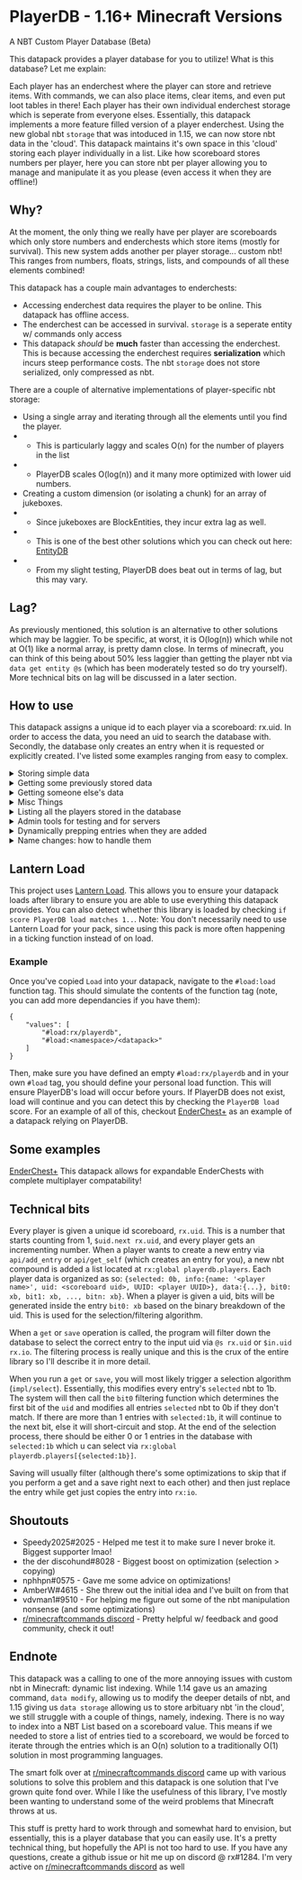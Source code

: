 # PlayerDB - 1.16+ Minecraft Versions
A NBT Custom Player Database (Beta)

This datapack provides a player database for you to utilize! What is this database? Let me explain:

Each player has an enderchest where the player can store and retrieve items. With commands, we can also place items, clear items, and even put loot tables in there! Each player has their own individual enderchest storage which is seperate from everyone elses. Essentially, this datapack implements a more feature filled version of a player enderchest. Using the new global nbt `storage` that was intoduced in 1.15, we can now store nbt data in the 'cloud'. This datapack maintains it's own space in this 'cloud' storing each player individually in a list. Like how scoreboard stores numbers per player, here you can store nbt per player allowing you to manage and manipulate it as you please (even access it when they are offline!)

## Why?

At the moment, the only thing we really have per player are scoreboards which only store numbers and enderchests which store items (mostly for survival). This new system adds another per player storage... custom nbt! This ranges from numbers, floats, strings, lists, and compounds of all these elements combined!

This datapack has a couple main advantages to enderchests:
* Accessing enderchest data requires the player to be online. This datapack has offline access.
* The enderchest can be accessed in survival. `storage` is a seperate entity w/ commands only access
* This datapack *should* be **much** faster than accessing the enderchest. This is because accessing the enderchest requires **serialization** which incurs steep performance costs. The nbt `storage` does not store serialized, only compressed as nbt.

There are a couple of alternative implementations of player-specific nbt storage:
* Using a single array and iterating through all the elements until you find the player.
* * This is particularly laggy and scales O(n) for the number of players in the list
* * PlayerDB scales O(log(n)) and it many more optimized with lower uid numbers.
* Creating a custom dimension (or isolating a chunk) for an array of jukeboxes.
* * Since jukeboxes are BlockEntities, they incur extra lag as well.
* * This is one of the best other solutions which you can check out here: [EntityDB](https://github.com/hqics/entitydb)
* * From my slight testing, PlayerDB does beat out in terms of lag, but this may vary.

## Lag?

As previously mentioned, this solution is an alternative to other solutions which may be laggier. To be specific, at worst, it is O(log(n)) which while not at O(1) like a normal array, is pretty damn close. In terms of minecraft, you can think of this being about 50% less laggier than getting the player nbt via `data get entity @s` (which has been moderately tested so do try yourself). More technical bits on lag will be discussed in a later section.

## How to use

This datapack assigns a unique id to each player via a scoreboard: rx.uid. In order to access the data, you need an uid to search the database with. Secondly, the database only creates an entry when it is requested or explicitly created. I've listed some examples ranging from easy to complex.

<details>
<summary>Storing simple data</summary>

This will get `@s`'s database entry. If it does not exist, it'll dynamically create it

    function rx.playerdb:api/get_self

Our data is available at rx:io playerdb.player.data. We should write some data, notice how we organized our data by author.cool_pack

    data modify storage rx:io playerdb.player.data.author.cool_pack set value {eggs: 3b}

Note that we stored our data in `author.cool_pack`. Namespacing our data allows us to have better compatibility with other packs!

Finally, let's save our data!

    function rx.playerdb:api/save_self

</details>

<details>
<summary>Getting some previously stored data</summary>

    function rx.playerdb:api/get_self
    execute store result score @s eggs run data get storage rx:io playerdb.player.data.author.cool_pack.eggs

    # No need to save, we are just reading

</details>

<details>
<summary>Getting someone else's data</summary>
    
Sometimes, we don't want to get our own data, but someone elses. Let's say that we have someone else's id stored in author.obj

    scoreboard players operation $in.uid rx.io = @s author.obj

    # Note that we are using `api/get` here, `get` will **not** make a new entry on the fly
    function rx.playerdb:api/get

    # Let's hope they had some eggs stored, I was running out
    execute store result score @s eggs run data get storage rx:io playerdb.player.data.author.cool_pack.eggs

    # No need to save, we are just reading someone else's data ;)
    # If we were to... steal some eggs, we could save that change via:
    #     function rx.playerdb:api/save

</details>

<details>
<summary>Misc Things</summary>
    
We can manually add a player entry for `@s` via
    
    function rx.playerdb:api/add_entry

We can also 'select' our data for `$in.uid rx:io`
This exposing some internal logic, essentially outputs an entry @ rx:global playerdb.players[{selected:1b}]
This does interface with the live database, so you'll wanna becareful if you are using this

    scoreboard players operation $in.uid rx.io = @s rx.uid
    function rx.playerdb:api/select

    # (Note: select is much faster than a `get`/`save` which is why I've included in the api)

We can check whether or not a player a database entry. This incentivizes not creating a db entry for every player, but rather creating them dynamically when you need them. You can hook into the `#api/on_entry_add` function tag which is talked about in a later section.

    execute if score @s rx.pdb.HasEntry matches 1 run ...

Finally, if you want to see some debug info..

    tag @s add rx.admin

This will provide more debug information and a cool load message (*Note that I use this for all my packs*)!

</details>

<details>
<summary>Listing all the players stored in the database</summary>
    
This just pulls up a clickable tellraw menu for player `@s` in chat

    function rx.playerdb:admin/list

Note that anyone can click these buttons, but only an operator can run this function

</details>

<details>
<summary>Admin tools for testing and for servers</summary>
    
    function rx.playerdb:admin/reset_all      # This will nuke the database and all ids, no warning!
    function rx.playerdb:admin/delete_player  # This will remove `@s`'s entry from the database
    function rx.playerdb:admin/remove_entry   # This will remove `$in.uid rx.io`'s entry from the database

</details>

<details>
<summary>Dynamically prepping entries when they are added</summary>
    
The function tag, `#rx.playerdb:api/on_entry_add`, allows a function to be ran when an entry is added. Just plop a function tag with the function you want to fire. This function will fire before a `api/get_self` completes allowing you to intercept the creation ;)

The player data will already be stored in rx:io playerdb.player.data and will automatically save for you. Do **not** call `api/save_self`, just modify the data!
    
    data modify storage rx:io playerdb.player.data.author.cool_pack set value {eggs: 0b}  # No eggs :(

</details>

<details>
<summary>Name changes: how to handle them</summary>
    
PlayerDB has a nifty feature of having data persist on a name change (no leftover data, etc), This allows you to cache your scoreboard scores, which are name specific, in the database. 

There are two great ways of doing this:
1. Caching scores on a slow clock (maybe every 5 minutes)
2. Caching scores when they change

I prefer 2 since it leaves little to no room for error. If you wish to see an example of this, check out [Enderchest+](https://github.com/rx-modules/EnderChestPlus/blob/master/data/rx.ec/functions/setup.mcfunction)

    # I like to store the scores in a specific `scores` object so they are easy to identify
    function rx.playerdb:api/get_self
    execute store result data storage rx:io playerdb.player.data.author.cool_pack.scores.eggs run scoreboard players get @s eggs

Once we implement this system, we have to implement a system to retrieve these scores when a name is changed. 
The function tag, `#rx.playerdb:api/on_name_change`, allows a function to be ran when a player changes their name. This allows you to access the old name, `rx:io playerdb.old_name` and the data **if it has been created**.

    execute if score @s rx.pdb.HasEntry matches 1 store result score @s eggs run data get storage rx:io playerdb.player.data.author.cool_pack.eggs
    tellraw @a ["Yo, ", {"selector": "@s"}, " changed their name from ", {"storage": "rx:io", "nbt": "playerdb.old_name"}]

Make sure you prepend `execute if score @s rx.pdb.HasEntry matches 1` to any `data get` you perform otherwise, you might just be getting null data (which automatically gives 0 in minecraft)


</details>


## Lantern Load

This project uses [Lantern Load](https://github.com/LanternMC/Load). This allows you to ensure your datapack loads after library to ensure you are able to use everything this datapack provides. You can also detect whether this library is loaded by checking `if score PlayerDB load matches 1..`. Note: You don't necessarily need to use Lantern Load for your pack, since using this pack is more often happening in a ticking function instead of on load.  

### Example

Once you've copied `Load` into your datapack, navigate to the `#load:load` function tag. This should simulate the contents of the function tag (note, you can add more dependancies if you have them):

    {
        "values": [
            "#load:rx/playerdb",
            "#load:<namespace>/<datapack>"
        ]
    }

Then, make sure you have defined an empty `#load:rx/playerdb` and in your own `#load` tag, you should define your personal load function. This will ensure PlayerDB's load will occur before yours. If PlayerDB does not exist, load will continue and you can detect this by checking the `PlayerDB load` score. For an example of all of this, checkout [EnderChest+](https://github.com/rx-modules/EnderChestPlus/tree/master/data/load) as an example of a datapack relying on PlayerDB.


## Some examples

[EnderChest+](https://github.com/rx-modules/EnderChestPlus)
This datapack allows for expandable EnderChests with complete multiplayer compatability!

## Technical bits

Every player is given a unique id scoreboard, `rx.uid`. This is a number that starts counting from 1, `$uid.next rx.uid`, and every player gets an incrementing number. When a player wants to create a new entry via `api/add_entry` or `api/get_self` (which creates an entry for you), a new nbt compound is added a list located at `rx:global playerdb.players`. Each player data is organized as so: `{selected: 0b, info:{name: '<player name>', uid: <scoreboard uid>, UUID: <player UUID>}, data:{...}, bit0: xb, bit1: xb, ..., bitn: xb}`. When a player is given a uid, bits will be generated inside the entry `bit0: xb` based on the binary breakdown of the uid. This is used for the selection/filtering algorithm.

When a `get` or `save` operation is called, the program will filter down the database to select the correct entry to the input uid via `@s rx.uid` or `$in.uid rx.io`. The filtering process is really unique and this is the crux of the entire library so I'll describe it in more detail.

When you run a `get` or `save`, you will most likely trigger a selection algorithm (`impl/select`). Essentially, this modifies every entry's `selected` nbt to 1b. The system will then call the `bit0` filtering function which determines the first bit of the `uid` and modifies all entries `selected` nbt to 0b if they don't match. If there are more than 1 entries with `selected:1b`, it will continue to the next bit, else it will short-circuit and stop. At the end of the selection process, there should be either 0 or 1 entries in the database with `selected:1b` which u can select via `rx:global playerdb.players[{selected:1b}]`.

Saving will usually filter (although there's some optimizations to skip that if you perform a get and a save right next to each other) and then just replace the entry while get just copies the entry into `rx:io`.


## Shoutouts

* Speedy2025#2025 - Helped me test it to make sure I never broke it. Biggest supporter lmao!
* the der discohund#8028 - Biggest boost on optimization (selection > copying)
* nphhpn#0575 - Gave me some advice on optimizations!
* AmberW#4615 - She threw out the initial idea and I've built on from that
* vdvman1#9510 - For helping me figure out some of the nbt manipulation nonsense (and some optimizations)
* [r/minecraftcommands discord](https://discord.gg/QAFXFtZ) - Pretty helpful w/ feedback and good community, check it out!


## Endnote

This datapack was a calling to one of the more annoying issues with custom nbt in Minecraft: dynamic list indexing. While 1.14 gave us an amazing command, `data modify`, allowing us to modify the deeper details of nbt, and 1.15 giving us `data storage` allowing us to store arbituary nbt 'in the cloud', we still struggle with a couple of things, namely, indexing. There is no way to index into a NBT List based on a scoreboard value. This means if we needed to store a list of entries tied to a scoreboard, we would be forced to iterate through the entries which is an O(n) solution to a traditionally O(1) solution in most programming languages.

The smart folk over at [r/minecraftcommands discord](https://discord.gg/QAFXFtZ) came up with various solutions to solve this problem and this datapack is one solution that I've grown quite fond over. While I like the usefulness of this library, I've mostly been wanting to understand some of the weird problems that Minecraft throws at us.

This stuff is pretty hard to work through and somewhat hard to envision, but essentially, this is a player database that you can easily use. It's a pretty technical thing, but hopefully the API is not too hard to use. If you have any questions, create a github issue or hit me up on discord @ rx#1284. I'm very active on [r/minecraftcommands discord](https://discord.gg/QAFXFtZ) as well
